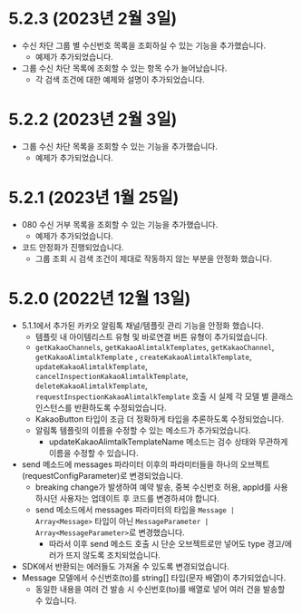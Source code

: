 # 5.2.3 (2023년 2월 3일)

- 수신 차단 그룹 별 수신번호 목록을 조회하실 수 있는 기능을 추가했습니다.
  - 예제가 추가되었습니다.
- 그룹 수신 차단 목록에 조회할 수 있는 항목 수가 늘어났습니다.
  - 각 검색 조건에 대한 예제와 설명이 추가되었습니다.

# 5.2.2 (2023년 2월 3일)

- 그룹 수신 차단 목록을 조회할 수 있는 기능을 추가했습니다.
  - 예제가 추가되었습니다.

# 5.2.1 (2023년 1월 25일)

- 080 수신 거부 목록을 조회할 수 있는 기능을 추가했습니다.
  - 예제가 추가되었습니다.
- 코드 안정화가 진행되었습니다.
  - 그룹 조회 시 검색 조건이 제대로 작동하지 않는 부분을 안정화 했습니다.

# 5.2.0 (2022년 12월 13일)

- 5.1.1에서 추가된 카카오 알림톡 채널/템플릿 관리 기능을 안정화 했습니다.
    - 템플릿 내 아이템리스트 유형 및 바로연결 버튼 유형이 추가되었습니다.
    - `getKakaoChannels`, `getKakaoAlimtalkTemplates`, `getKakaoChannel`, `getKakaoAlimtalkTemplate`
      , `createKakaoAlimtalkTemplate`, `updateKakaoAlimtalkTemplate`, `cancelInspectionKakaoAlimtalkTemplate`, `deleteKakaoAlimtalkTemplate`, `requestInspectionKakaoAlimtalkTemplate`
      호출 시 실제 각 모델 별 클래스 인스턴스를
      반환하도록 수정되었습니다.
    - KakaoButton 타입이 조금 더 정확하게 타입을 추론하도록 수정되었습니다.
    - 알림톡 템플릿의 이름을 수정할 수 있는 메소드가 추가되었습니다.
        - updateKakaoAlimtalkTemplateName 메소드는 검수 상태와 무관하게 이름을 수정할 수 있습니다.
- send 메소드에 messages 파라미터 이후의 파라미터들을 하나의 오브젝트(requestConfigParameter)로 변경되었습니다.
    - breaking change가 발생하여 예약 발송, 중복 수신번호 허용, appId를 사용하시던 사용자는 업데이트 후 코드를 변경하셔야 합니다.
    - send 메소드에서 messages 파라미터의 타입을 `Message | Array<Message>` 타입이 아닌 `MessageParameter | Array<MessageParameter>`로
      변경했습니다.
        - 따라서 이후 send 메소드 호출 시 단순 오브젝트로만 넣어도 type 경고/에러가 뜨지 않도록 조치되었습니다.
- SDK에서 반환되는 에러들도 가져올 수 있도록 변경되었습니다.
- Message 모델에서 수신번호(to)를 string[] 타입(문자 배열)이 추가되었습니다.
    - 동일한 내용을 여러 건 발송 시 수신번호(to)를 배열로 넣어 여러 건을 발송할 수 있습니다.
